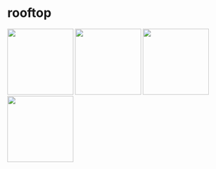 # rooftop

<img src='https://user-images.githubusercontent.com/47297497/151699749-76d683e5-7317-4723-aad0-4c20195ff86d.jpeg' width = 150>    <img src = 'https://user-images.githubusercontent.com/47297497/151699752-28454797-4391-4862-90e3-26ef7479f9a3.jpeg' width = 150> <img src = 'https://user-images.githubusercontent.com/47297497/151699753-204f2e6e-b805-4145-b26e-a2c6ae989d53.jpeg' width = 150> <img src = 'https://user-images.githubusercontent.com/47297497/151699756-14a16d04-283b-4759-bab0-b75fd05ab7fd.jpeg' width = 150>
